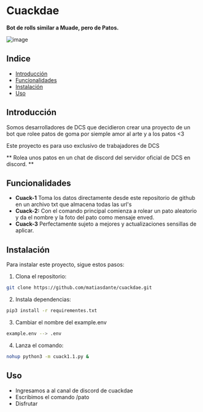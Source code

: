 # Cuackdae

**Bot de rolls similar a Muade, pero de Patos.**

![image](https://github.com/matiasdante/cuackdae/assets/70301149/f7cc6f92-7b70-4e78-b19f-46180340932f)

## Indice

* [Introducción](#Introduccion)
* [Funcionalidades](#Funcionalidades)
* [Instalación](#Instalacion)
* [Uso](#Uso)

## Introducción

Somos desarrolladores de DCS que decidieron crear una proyecto de un bot que rolee patos de goma por siemple amor al arte y a los patos <3

Este proyecto es para uso exclusivo de trabajadores de DCS

** Rolea unos patos en un chat de discord del servidor oficial de DCS en discord. **

## Funcionalidades

* **Cuack-1** Toma los datos directamente desde este repositorio de github en un archivo txt que almacena todas las url's
* **Cuack-2:** Con el comando principal comienza a rolear un pato aleatorio y da el nombre y la foto del pato como mensaje enved.
* **Cuack-3** Perfectamente sujeto a mejores y actualizaciones sensillas de aplicar.

## Instalación

Para instalar este proyecto, sigue estos pasos:

1. Clona el repositorio:

```bash
git clone https://github.com/matiasdante/cuackdae.git
```
2. Instala dependencias:

```bash
pip3 install -r requirementes.txt
```
3. Cambiar el nombre del example.env
```bash
example.env --> .env
```

4. Lanza el comando:

```bash
nohup python3 -m cuack1.1.py &
```

## Uso

* Ingresamos a al canal de discord de cuackdae
* Escribimos el comando /pato
* Disfrutar


